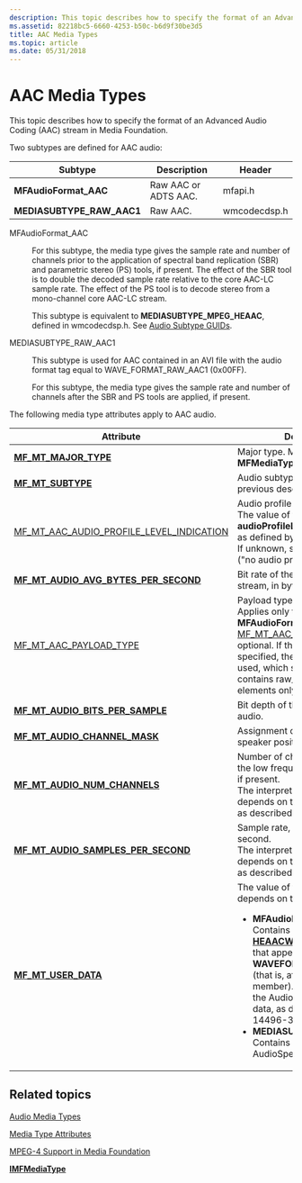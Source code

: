 ```yaml
---
description: This topic describes how to specify the format of an Advanced Audio Coding (AAC) stream in Media Foundation.
ms.assetid: 82218bc5-6660-4253-b50c-b6d9f30be3d5
title: AAC Media Types
ms.topic: article
ms.date: 05/31/2018
---
```


# AAC Media Types

This topic describes how to specify the format of an Advanced Audio Coding (AAC) stream in Media Foundation.

Two subtypes are defined for AAC audio:



| Subtype                     | Description          | Header       |
|-----------------------------|----------------------|--------------|
| **MFAudioFormat\_AAC**      | Raw AAC or ADTS AAC. | mfapi.h      |
| **MEDIASUBTYPE\_RAW\_AAC1** | Raw AAC.             | wmcodecdsp.h |



 

<dl> <dt>

<span id="MFAudioFormat_AAC"></span><span id="mfaudioformat_aac"></span><span id="MFAUDIOFORMAT_AAC"></span>MFAudioFormat\_AAC
</dt> <dd>

For this subtype, the media type gives the sample rate and number of channels prior to the application of spectral band replication (SBR) and parametric stereo (PS) tools, if present. The effect of the SBR tool is to double the decoded sample rate relative to the core AAC-LC sample rate. The effect of the PS tool is to decode stereo from a mono-channel core AAC-LC stream.

This subtype is equivalent to **MEDIASUBTYPE\_MPEG\_HEAAC**, defined in wmcodecdsp.h. See [Audio Subtype GUIDs](audio-subtype-guids.md).

</dd> <dt>

<span id="MEDIASUBTYPE_RAW_AAC1"></span><span id="mediasubtype_raw_aac1"></span>MEDIASUBTYPE\_RAW\_AAC1
</dt> <dd>

This subtype is used for AAC contained in an AVI file with the audio format tag equal to WAVE\_FORMAT\_RAW\_AAC1 (0x00FF).

For this subtype, the media type gives the sample rate and number of channels after the SBR and PS tools are applied, if present.

</dd> </dl>

The following media type attributes apply to AAC audio.




| Attribute | Description | 
|-----------|-------------|
| <a href="mf-mt-major-type-attribute.md"><strong>MF_MT_MAJOR_TYPE</strong></a> | Major type. Must be <strong>MFMediaType_Audio</strong>. | 
| <a href="mf-mt-subtype-attribute.md"><strong>MF_MT_SUBTYPE</strong></a> | Audio subtype. Refer to the previous description for details. | 
| <a href="mf-mt-aac-audio-profile-level-indication.md">MF_MT_AAC_AUDIO_PROFILE_LEVEL_INDICATION</a> | Audio profile and level. <br /> The value of this attribute is the <strong>audioProfileLevelIndication</strong> field, as defined by ISO/IEC 14496-3.<br /> If unknown, set to zero or 0xFE ("no audio profile specified").<br /> | 
| <a href="mf-mt-audio-avg-bytes-per-second-attribute.md"><strong>MF_MT_AUDIO_AVG_BYTES_PER_SECOND</strong></a> | Bit rate of the encoded AAC stream, in bytes per second. | 
| <a href="mf-mt-aac-payload-type.md">MF_MT_AAC_PAYLOAD_TYPE</a> | Payload type.<br /> Applies only to <strong>MFAudioFormat_AAC</strong>.<br /><a href="mf-mt-aac-payload-type.md">MF_MT_AAC_PAYLOAD_TYPE</a> is optional. If this attribute is not specified, the default value 0 is used, which specifies the stream contains raw_data_block elements only.<br /> | 
| <a href="mf-mt-audio-bits-per-sample-attribute.md"><strong>MF_MT_AUDIO_BITS_PER_SAMPLE</strong></a> | Bit depth of the decoded PCM audio. | 
| <a href="mf-mt-audio-channel-mask-attribute.md"><strong>MF_MT_AUDIO_CHANNEL_MASK</strong></a> | Assignment of audio channels to speaker positions. | 
| <a href="mf-mt-audio-num-channels-attribute.md"><strong>MF_MT_AUDIO_NUM_CHANNELS</strong></a> | Number of channels, including the low frequency (LFE) channel, if present.<br /> The interpretation of this value depends on the media subtype, as described previously.<br /> | 
| <a href="mf-mt-audio-samples-per-second-attribute.md"><strong>MF_MT_AUDIO_SAMPLES_PER_SECOND</strong></a> | Sample rate, in samples per second.<br /> The interpretation of this value depends on the media subtype, as described previously.<br /> | 
| <a href="mf-mt-user-data-attribute.md"><strong>MF_MT_USER_DATA</strong></a> | The value of this attribute depends on the subtype:<br /><ul><li><strong>MFAudioFormat_AAC</strong>: Contains the portion of the <a href="/windows/desktop/api/mmreg/ns-mmreg-heaacwaveinfo"><strong>HEAACWAVEINFO</strong></a> structure that appears after the <strong>WAVEFORMATEX</strong> structure (that is, after the <strong>wfx</strong> member). This is followed by the AudioSpecificConfig() data, as defined by ISO/IEC 14496-3.</li><li><strong>MEDIASUBTYPE_RAW_AAC1</strong>: Contains the AudioSpecificConfig() data.</li></ul> | 




 

## Related topics

<dl> <dt>

[Audio Media Types](audio-media-types.md)
</dt> <dt>

[Media Type Attributes](media-type-attributes.md)
</dt> <dt>

[MPEG-4 Support in Media Foundation](mpeg-4-support-in-media-foundation.md)
</dt> <dt>

[**IMFMediaType**](/windows/desktop/api/mfobjects/nn-mfobjects-imfmediatype)
</dt> </dl>

 

